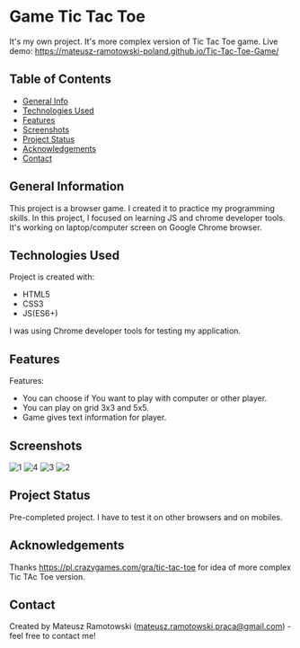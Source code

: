 # Game Tic Tac Toe
It's my own project. It's more complex version of Tic Tac Toe game. Live demo: https://mateusz-ramotowski-poland.github.io/Tic-Tac-Toe-Game/
 

## Table of Contents
* [General Info](#general-information)
* [Technologies Used](#technologies-used)
* [Features](#features)
* [Screenshots](#screenshots)
* [Project Status](#project-status)
* [Acknowledgements](#acknowledgements)
* [Contact](#contact)

## General Information
This project is a browser game.  I created it to practice my programming skills. In this project, I focused on learning JS and chrome developer tools. It's working on laptop/computer screen on Google Chrome browser. 

## Technologies Used
Project is created with:
* HTML5
* CSS3
* JS(ES6+)

I was using Chrome developer tools for testing my application.
## Features
Features:
- You can choose if You want to play with computer or other player.
- You can play on grid 3x3 and 5x5. 
- Game gives text information for player.

## Screenshots
![1](https://user-images.githubusercontent.com/83215700/160609387-708bc797-810a-47c7-b679-f8d354c23d33.PNG)
![4](https://user-images.githubusercontent.com/83215700/160609399-e5a7f919-d5bf-4386-a127-83c8e0aa156a.PNG)
![3](https://user-images.githubusercontent.com/83215700/160609409-8251cafe-1046-41d5-ac7f-991d1ff5276c.PNG)
![2](https://user-images.githubusercontent.com/83215700/160609421-12fe1e92-96a9-439d-ae52-f91a1a7b877b.PNG)

## Project Status
Pre-completed project. I have to test it on other browsers and on mobiles.

## Acknowledgements
Thanks https://pl.crazygames.com/gra/tic-tac-toe for idea of more complex Tic TAc Toe version.

## Contact
Created by Mateusz Ramotowski (mateusz.ramotowski.praca@gmail.com) - feel free to contact me!
